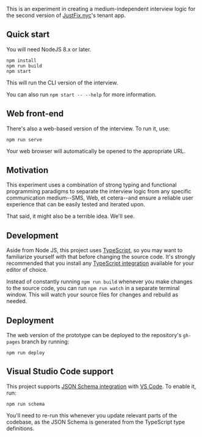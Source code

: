 This is an experiment in creating a medium-independent interview
logic for the second version of [JustFix.nyc][]'s tenant app.

## Quick start

You will need NodeJS 8.x or later.

```
npm install
npm run build
npm start
```

This will run the CLI version of the interview.

You can also run `npm start -- --help` for more information.

## Web front-end

There's also a web-based version of the interview. To run it,
use:

```
npm run serve
```

Your web browser will automatically be opened to the
appropriate URL.

## Motivation

This experiment uses a combination of strong typing and
functional programming paradigms to separate the interview
logic from any specific communication medium--SMS, Web,
et cetera--and ensure a reliable user experience that can be easily
tested and iterated upon.

That said, it might also be a terrible idea. We'll see.

## Development

Aside from Node JS, this project uses [TypeScript][], so
you may want to familiarize yourself with that before
changing the source code. It's strongly recommended that
you install any [TypeScript integration][] available for
your editor of choice.

Instead of constantly running `npm run build` whenever you
make changes to the source code, you can run `npm run watch` in
a separate terminal window. This will watch your source files
for changes and rebuild as needed.

## Deployment

The web version of the prototype can be deployed to the repository's
`gh-pages` branch by running:

```
npm run deploy
```

## Visual Studio Code support

This project supports [JSON Schema integration][] with [VS Code][].
To enable it, run:

```
npm run schema
```

You'll need to re-run this whenever you update relevant parts of the
codebase, as the JSON Schema is generated from the TypeScript type
definitions.

[JustFix.nyc]: https://www.justfix.nyc/
[TypeScript]: https://www.typescriptlang.org/
[Typescript integration]: https://github.com/Microsoft/TypeScript/wiki/TypeScript-Editor-Support
[JSON Schema integration]: https://code.visualstudio.com/docs/languages/json#_json-schemas-settings
[VS Code]: https://code.visualstudio.com/

